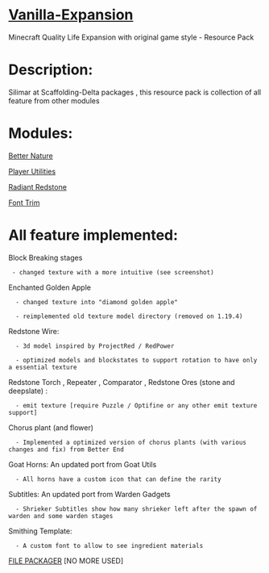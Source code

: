 # [Vanilla-Expansion](https://www.curseforge.com/minecraft/texture-packs/vanilla-expansion)
Minecraft Quality Life Expansion with original game style - Resource Pack


# Description:

Silimar at Scaffolding-Delta packages , this resource pack is collection of all feature from other modules

 

# Modules:

[Better Nature](https://www.curseforge.com/minecraft/texture-packs/better-nature)

[Player Utilities](https://www.curseforge.com/minecraft/texture-packs/player-utilities)

[Radiant Redstone](https://www.curseforge.com/minecraft/texture-packs/radiant-redstone)

[Font Trim](https://www.curseforge.com/minecraft/texture-packs/font-trim)

# All feature implemented:

 

Block Breaking stages

     - changed texture with a more intuitive (see screenshot)

 

Enchanted Golden Apple

      - changed texture into "diamond golden apple"

      - reimplemented old texture model directory (removed on 1.19.4) 

 

Redstone Wire:

      - 3d model inspired by ProjectRed / RedPower

      - optimized models and blockstates to support rotation to have only a essential texture

 

Redstone Torch ,  Repeater , Comparator , Redstone Ores (stone and deepslate) :

      - emit texture [require Puzzle / Optifine or any other emit texture support]

 

Chorus plant (and flower) 

      - Implemented a optimized version of chorus plants (with various changes and fix) from Better End


 
Goat Horns: An updated port from Goat Utils

      - All horns have a custom icon that can define the rarity



Subtitles: An updated port from Warden Gadgets

      - Shrieker Subtitles show how many shrieker left after the spawn of warden and some warden stages



Smithing Template:

      - A custom font to allow to see ingredient materials



 
[FILE PACKAGER](https://github.com/DevDyna/Pack-Composer)
[NO MORE USED]


